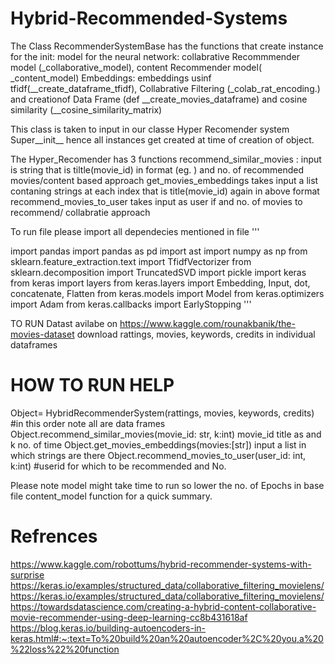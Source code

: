 # Hybrid-Recommended-Systems


 The Class RecommenderSystemBase has the functions that create instance for the init:
 model for the neural network: collabrative Recommmender model (_collaborative_model), content Recommender model( _content_model)
 Embeddings: embeddings usinf tfidf(__create_dataframe_tfidf), Collabrative Filtering (_colab_rat_encoding.) 
 and creationof Data Frame (def __create_movies_dataframe) and cosine similarity (__cosine_similarity_matrix)
 
 
 This class is taken to input in our classe Hyper Recomender system Super__init__ hence all instances get created at time of creation of object.
 
 The Hyper_Recomender
 has 3 functions
 recommend_similar_movies : input is string that is tiltle(movie_id) in format (eg. ) and no. of recommended movies/content based approach 
 get_movies_embeddings  takes input a list contaning strings at each index that is title(movie_id) again in above format 
 recommend_movies_to_user  takes input as user if and no. of movies to recommend/ collabratie approach
 
 
 To run file please import all dependecies mentioned in file 
 '''
 
 import pandas
import pandas as pd
import ast
import numpy as np
from sklearn.feature_extraction.text import TfidfVectorizer
from sklearn.decomposition import TruncatedSVD
import pickle
import keras
from keras import layers
from keras.layers import Embedding, Input, dot, concatenate, Flatten
from keras.models import Model
from keras.optimizers import Adam
from keras.callbacks import EarlyStopping
'''


TO RUN
Datast avilabe on https://www.kaggle.com/rounakbanik/the-movies-dataset
download rattings, movies, keywords, credits in individual dataframes

# HOW TO RUN HELP
Object= HybridRecommenderSystem(rattings, movies, keywords, credits) 
#in this order note all are data frames
Object.recommend_similar_movies(movie_id: str, k:int)
movie_id title as   and k no. of time 
Object.get_movies_embeddings(movies:[str])
input a list in which strings are there
Object.recommend_movies_to_user(user_id: int, k:int)
#userid for which to be recommended and No.


Please note model might take time to run so lower the no. of Epochs in base file content_model function for a quick summary. 

# Refrences
https://www.kaggle.com/robottums/hybrid-recommender-systems-with-surprise
https://keras.io/examples/structured_data/collaborative_filtering_movielens/
https://keras.io/examples/structured_data/collaborative_filtering_movielens/
https://towardsdatascience.com/creating-a-hybrid-content-collaborative-movie-recommender-using-deep-learning-cc8b431618af
https://blog.keras.io/building-autoencoders-in-keras.html#:~:text=To%20build%20an%20autoencoder%2C%20you,a%20%22loss%22%20function



 
 
 
 
 
